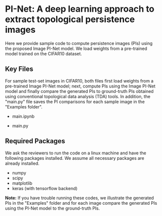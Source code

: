 # PI-Net: A deep learning approach to extract topological persistence images

Here we provide sample code to compute persistence images (PIs) using the proposed Image PI-Net model. We load weights from a pre-trained model trained on the CIFAR10 dataset.


## Key Files  

For sample test-set images in CIFAR10, both files first load weights from a pre-trained Image PI-Net model; next, compute PIs using the Image PI-Net model and finally compare the generated PIs to ground-truth PIs obtained using conventional topological data analysis (TDA) tools. In addition, the "main.py" file saves the PI comparisons for each sample image in the "Examples folder".

- main.ipynb 

- main.py

## Required Packages

We ask the reviewers to run the code on a linux machine and have the following packages installed. We assume all necessary packages are already installed.

- numpy
- scipy
- matplotlib
- keras (with tensorflow backend)

**Note:** If you have trouble running these codes, we illustrate the generated PIs in the "Examples" folder and for each image compare the generated PIs using the PI-Net model to the ground-truth PIs.
